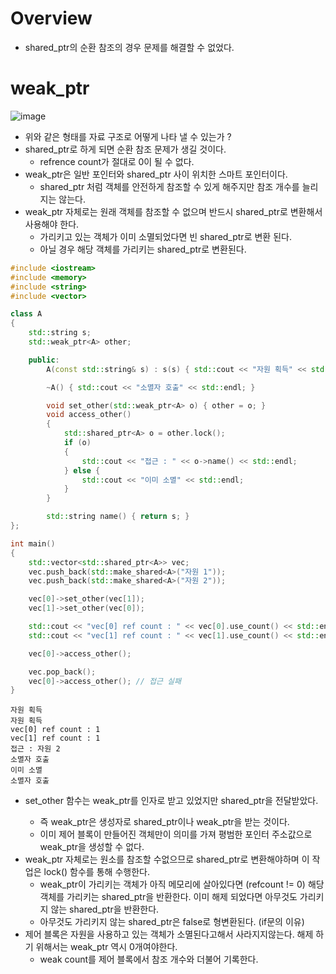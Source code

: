 # Overview
- shared_ptr의 순환 참조의 경우 문제를 해결할 수 없었다.

# weak_ptr
![image](https://user-images.githubusercontent.com/69780812/145999006-f847b2a2-a637-4ced-b9cc-ae68e139d2cf.png)
- 위와 같은 형태를 자료 구조로 어떻게 나타 낼 수 있는가 ?
- shared_ptr로 하게 되면 순환 참조 문제가 생길 것이다.
  - refrence count가 절대로 0이 될 수 없다.
- weak_ptr은 일반 포인터와 shared_ptr 사이 위치한 스마트 포인터이다.
  - shared_ptr 처럼 객체를 안전하게 참조할 수 있게 해주지만 참조 개수를 늘리지는 않는다.
- weak_ptr 자체로는 원래 객체를 참조할 수 없으며 반드시 shared_ptr로 변환해서 사용해야 한다.
  - 가리키고 있는 객체가 이미 소멸되었다면 빈 shared_ptr로 변환 된다.
  - 아닐 경우 해당 객체를 가리키는 shared_ptr로 변환된다.

```cpp
#include <iostream>
#include <memory>
#include <string>
#include <vector>

class A
{
    std::string s;
    std::weak_ptr<A> other;

    public:
        A(const std::string& s) : s(s) { std::cout << "자원 획득" << std::endl; }

        ~A() { std::cout << "소멸자 호출" << std::endl; }

        void set_other(std::weak_ptr<A> o) { other = o; }
        void access_other()
        {
            std::shared_ptr<A> o = other.lock();
            if (o)
            {
                std::cout << "접근 : " << o->name() << std::endl;
            } else {
                std::cout << "이미 소멸" << std::endl;
            }
        }

        std::string name() { return s; }
};

int main()
{
    std::vector<std::shared_ptr<A>> vec;
    vec.push_back(std::make_shared<A>("자원 1"));
    vec.push_back(std::make_shared<A>("자원 2"));

    vec[0]->set_other(vec[1]);
    vec[1]->set_other(vec[0]);

    std::cout << "vec[0] ref count : " << vec[0].use_count() << std::endl;
    std::cout << "vec[1] ref count : " << vec[1].use_count() << std::endl;

    vec[0]->access_other();

    vec.pop_back();
    vec[0]->access_other(); // 접근 실패
}
```

```
자원 획득
자원 획득
vec[0] ref count : 1
vec[1] ref count : 1
접근 : 자원 2
소멸자 호출
이미 소멸
소멸자 호출
```
- set_other 함수는 weak_ptr<A>를 인자로 받고 있었지만 shared_ptr을 전달받았다.
  - 즉 weak_ptr은 생성자로 shared_ptr이나 weak_ptr을 받는 것이다.
  - 이미 제어 블록이 만들어진 객체만이 의미를 가져 평범한 포인터 주소값으로 weak_ptr을 생성할 수 없다.
- weak_ptr 자체로는 원소를 참조할 수없으므로 shared_ptr로 변환해야하며 이 작업은 lock() 함수를 통해 수행한다.
  - weak_ptr이 가리키는 객체가 아직 메모리에 살아있다면 (refcount != 0) 해당 객체를 가리키는 shared_ptr을 반환한다. 이미 해제 되었다면 아무것도 가리키지 않는 shared_ptr을 반환한다.
  - 아무것도 가리키지 않는 shared_ptr은 false로 형변환된다. (if문의 이유)
- 제어 블록은 자원을 사용하고 있는 객체가 소멸된다고해서 사라지지않는다. 해제 하기 위해서는 weak_ptr 역시 0개여야한다.
  - weak count를 제어 블록에서 참조 개수와 더불어 기록한다.